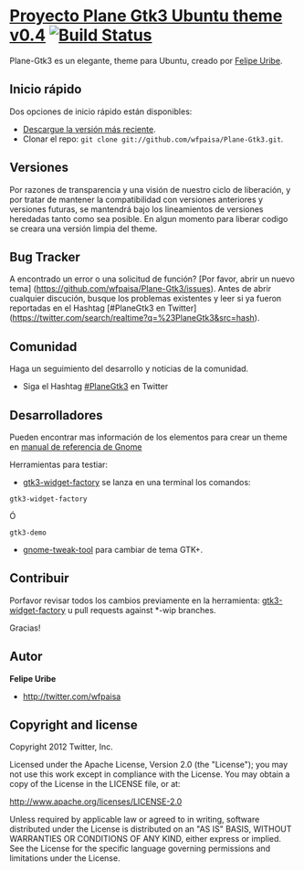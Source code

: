 # [Proyecto Plane Gtk3 Ubuntu theme v0.4](http://http://wfpaisa.github.com/Plane-Gtk3/) [![Build Status](https://secure.travis-ci.org/twitter/bootstrap.png)](http://wfpaisa.github.com/Plane-Gtk3/)

Plane-Gtk3 es un elegante, theme para Ubuntu,   creado por [Felipe Uribe](http://twitter.com/wfpaisa).



## Inicio rápido  

Dos opciones de inicio rápido están disponibles:

* [Descargue la versión más reciente](https://github.com/wfpaisa/Plane-Gtk3/zipball/master).
* Clonar el repo: `git clone git://github.com/wfpaisa/Plane-Gtk3.git`.



## Versiones

Por razones de transparencia y una visión de nuestro ciclo de liberación, y por tratar de mantener la compatibilidad con versiones anteriores y versiones futuras, se mantendrá bajo los lineamientos de versiones heredadas tanto como sea posible.
En algun momento para liberar codigo se creara una versión limpia del theme.



## Bug Tracker

A encontrado un error o una solicitud de función? [Por favor, abrir un nuevo tema] (https://github.com/wfpaisa/Plane-Gtk3/issues). Antes de abrir cualquier discución, busque los problemas existentes y leer si ya fueron reportadas en el Hashtag [#PlaneGtk3 en Twitter] (https://twitter.com/search/realtime?q=%23PlaneGtk3&src=hash).



## Comunidad

Haga un seguimiento del desarrollo y noticias de la comunidad.

* Siga el Hashtag [#PlaneGtk3](https://twitter.com/search/realtime?q=%23PlaneGtk3&src=hash) en Twitter



## Desarrolladores

Pueden encontrar mas información de los elementos para crear un theme en [manual de referencia de Gnome](http://developer.gnome.org/gtk3/3.4/index.html)

Herramientas para testiar:

* [gtk3-widget-factory](http://www.ubuntuupdates.org/package/gnome_shell/quantal/main/base/gtk-3-examples)
se lanza en una terminal los comandos:
		
```
gtk3-widget-factory
```

Ó

```
gtk3-demo
```

* [gnome-tweak-tool](http://www.webupd8.org/2011/04/introducing-gnome-tweak-tool-gui-to.html) para cambiar de tema GTK+.



## Contribuir 

Porfavor revisar todos los cambios previamente en la herramienta: [gtk3-widget-factory](http://www.ubuntuupdates.org/package/gnome_shell/quantal/main/base/gtk-3-examples) u pull requests against *-wip branches. 

Gracias!



## Autor

**Felipe Uribe**

+ http://twitter.com/wfpaisa



## Copyright and license

Copyright 2012 Twitter, Inc.

Licensed under the Apache License, Version 2.0 (the "License");
you may not use this work except in compliance with the License.
You may obtain a copy of the License in the LICENSE file, or at:

   http://www.apache.org/licenses/LICENSE-2.0

Unless required by applicable law or agreed to in writing, software
distributed under the License is distributed on an "AS IS" BASIS,
WITHOUT WARRANTIES OR CONDITIONS OF ANY KIND, either express or implied.
See the License for the specific language governing permissions and
limitations under the License.

